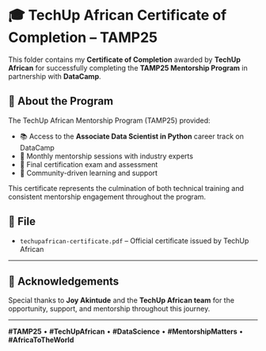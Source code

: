 # 🎓 TechUp African Certificate of Completion – TAMP25

This folder contains my **Certificate of Completion** awarded by **TechUp African** for successfully completing the **TAMP25 Mentorship Program** in partnership with **DataCamp**.

## 🧭 About the Program

The TechUp African Mentorship Program (TAMP25) provided:

- 📚 Access to the **Associate Data Scientist in Python** career track on DataCamp  
- 🧠 Monthly mentorship sessions with industry experts  
- 📝 Final certification exam and assessment  
- 👥 Community-driven learning and support  

This certificate represents the culmination of both technical training and consistent mentorship engagement throughout the program.

## 📄 File

- `techupafrican-certificate.pdf` – Official certificate issued by TechUp African

---

## 🙏 Acknowledgements

Special thanks to **Joy Akintude** and the **TechUp African team** for the opportunity, support, and mentorship throughout this journey.

---

**#TAMP25** • **#TechUpAfrican** • **#DataScience** • **#MentorshipMatters** • **#AfricaToTheWorld**

